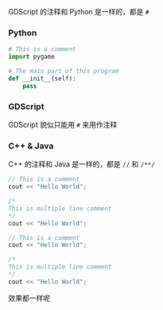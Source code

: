 GDScript 的注释和 Python 是一样的，都是 `#` 

### Python

```python
# This is a comment
import pygame

# The main part of this program
def __init__(self):
	pass
```

### GDScript

GDScript 貌似只能用 `#` 来用作注释

### C++ & Java 

C++ 的注释和 Java 是一样的，都是 `//` 和 `/**/`

```c
// This is a comment
cout << "Hello World";
```

```c
/*
This is multiple line comment
*/
cout << "Hello World";
```

```java
// This is a comment
cout << "Hello World";
```

```java
/*
This is multiple line comment
*/
cout << "Hello World";
```

效果都一样呢

